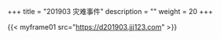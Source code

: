 +++
title = "201903 灾难事件"
description = ""
weight = 20
+++


{{< myframe01 src="https://d201903.jjj123.com" >}}

